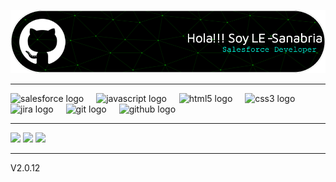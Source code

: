 ![Header](./github-header-image-LE.png)
_____________________________________________________________________________________________________________________________________________________________________________________________________________
<div align="left">
  <img src="https://cdn.jsdelivr.net/gh/devicons/devicon/icons/salesforce/salesforce-original.svg" height="40" alt="salesforce logo"  />
  <img width="12" />
  <img src="https://cdn.jsdelivr.net/gh/devicons/devicon/icons/javascript/javascript-original.svg" height="40" alt="javascript logo"  />
  <img width="12" />
  <img src="https://cdn.jsdelivr.net/gh/devicons/devicon/icons/html5/html5-original.svg" height="40" alt="html5 logo"  />
  <img width="12" />
  <img src="https://cdn.jsdelivr.net/gh/devicons/devicon/icons/css3/css3-original.svg" height="40" alt="css3 logo"  />
  <img width="12" />
  <img src="https://cdn.jsdelivr.net/gh/devicons/devicon/icons/jira/jira-original.svg" height="40" alt="jira logo"  />
  <img width="12" />
  <img src="https://cdn.jsdelivr.net/gh/devicons/devicon/icons/git/git-original.svg" height="40" alt="git logo"  />
  <img width="12" />
  <img src="https://cdn.jsdelivr.net/gh/devicons/devicon/icons/github/github-original.svg" height="40" alt="github logo"  />
</div>

_____________________________________________________________________________________________________________________________________________________________________________________________________________

![](https://github-readme-stats.vercel.app/api?username=LE-Sanabria&theme=dark&hide_border=false&include_all_commits=false&count_private=false)
![](https://github-readme-streak-stats.herokuapp.com/?user=LE-Sanabria&theme=dark&hide_border=false)
![](https://github-readme-stats.vercel.app/api/top-langs/?username=LE-Sanabria&theme=dark&hide_border=false&include_all_commits=false&count_private=false&layout=compact)

<!--###

![contador](https://visitor-badge.laobi.icu/badge?page_id=LE-Sanabria.LE-Sanabria&left_color=aquamarine&right_color=aqua)
![Visitas al Perfil](https://komarev.com/ghpvc/?username=LE-Sanabria)
###-->

_____________________________________________________________________________________________________________________________________________________________________________________________________________

V2.0.12

<!--<h1 align="center">Hi 👋, I'm Luis Enrique Garcia S</h1>

```javascript
Coffee coffee = new Coffee();
if(coffee.Empty){
  coffee.Refill();
} else{
  coffee.Drink();
}
```


[![](https://visitcount.itsvg.in/api?id=LE-Sanabria&icon=0&color=0)](https://visitcount.itsvg.in)

 Proudly created with GPRM ( https://gprm.itsvg.in )


<div align="center">
  <img src="https://visitor-badge.laobi.icu/badge?page_id=LE-Sanabria.LE-Sanabria&left_color=aquamarine&right_color=aqua"  />
</div> -->
